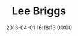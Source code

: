 ---
title: "Lee Briggs"
date: 2013-04-01 16:18:13 00:00
permalink: /leepwbriggs
twitter: ""
likes: [1599,1769,1772,1768,1764,1758,1560,1105,39,1549,398,1718,1574,1573,73,1109,1770,1736]
id: 1897
gravatar: "http://www.gravatar.com/avatar/d862fd7618cd0e085030b8d7fe5ddeb3"
---